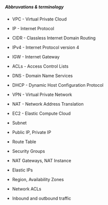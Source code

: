 
##### Abbruvations & terminology

* VPC - Virtual Private Cloud

* IP - Internet Protocol

* CIDR - Classless Internet Domain Routing

* IPv4 - Internet Protocol version 4

* IGW - Internet Gateway

* ACLs - Access Control Lists

* DNS - Domain Name Services

* DHCP - Dynamic Host Configuration Protocol

* VPN - Virtual Private Network

* NAT - Network Address Translation

* EC2 - Elastic Compute Cloud

* Subnet

* Public IP, Private IP

* Route Table

* Security Groups

* NAT Gateways, NAT Instance

* Elastic IPs

* Region, Availability Zones

* Network ACLs

* Inbound and outbound traffic
